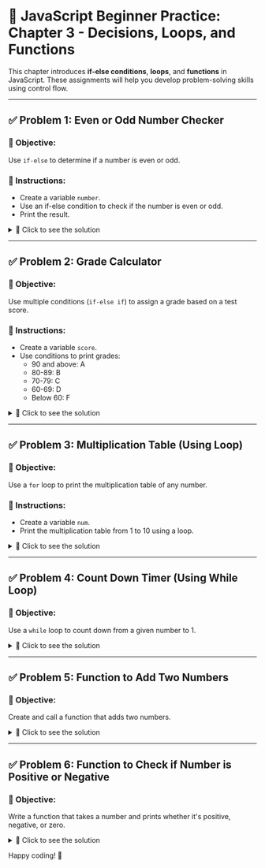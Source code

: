 # 📘 JavaScript Beginner Practice: Chapter 3 - Decisions, Loops, and Functions

This chapter introduces **if-else conditions**, **loops**, and **functions** in JavaScript. These assignments will help you develop problem-solving skills using control flow.

---

## ✅ Problem 1: Even or Odd Number Checker

### 🎯 Objective:
Use `if-else` to determine if a number is even or odd.

### 🔹 Instructions:
- Create a variable `number`.
- Use an if-else condition to check if the number is even or odd.
- Print the result.

<details>
  <summary>🔑 Click to see the solution</summary>

```javascript
let number = 7;

if (number % 2 === 0) {
  console.log("The number is even.");
} else {
  console.log("The number is odd.");
}
```

</details>

---

## ✅ Problem 2: Grade Calculator

### 🎯 Objective:
Use multiple conditions (`if-else if`) to assign a grade based on a test score.

### 🔹 Instructions:
- Create a variable `score`.
- Use conditions to print grades:
  - 90 and above: A
  - 80-89: B
  - 70-79: C
  - 60-69: D
  - Below 60: F

<details>
  <summary>🔑 Click to see the solution</summary>

```javascript
let score = 85;

if (score >= 90) {
  console.log("Grade: A");
} else if (score >= 80) {
  console.log("Grade: B");
} else if (score >= 70) {
  console.log("Grade: C");
} else if (score >= 60) {
  console.log("Grade: D");
} else {
  console.log("Grade: F");
}
```

</details>

---

## ✅ Problem 3: Multiplication Table (Using Loop)

### 🎯 Objective:
Use a `for` loop to print the multiplication table of any number.

### 🔹 Instructions:
- Create a variable `num`.
- Print the multiplication table from 1 to 10 using a loop.

<details>
  <summary>🔑 Click to see the solution</summary>

```javascript
let num = 5;

for (let i = 1; i <= 10; i++) {
  console.log(num + " x " + i + " = " + (num * i));
}
```

</details>

---

## ✅ Problem 4: Count Down Timer (Using While Loop)

### 🎯 Objective:
Use a `while` loop to count down from a given number to 1.

<details>
  <summary>🔑 Click to see the solution</summary>

```javascript
let count = 10;

while (count > 0) {
  console.log(count);
  count--;
}
```

</details>

---

## ✅ Problem 5: Function to Add Two Numbers

### 🎯 Objective:
Create and call a function that adds two numbers.

<details>
  <summary>🔑 Click to see the solution</summary>

```javascript
function add(a, b) {
  return a + b;
}

let result = add(4, 7);
console.log("The sum is: " + result);
```

</details>

---

## ✅ Problem 6: Function to Check if Number is Positive or Negative

### 🎯 Objective:
Write a function that takes a number and prints whether it's positive, negative, or zero.

<details>
  <summary>🔑 Click to see the solution</summary>

```javascript
function checkNumber(num) {
  if (num > 0) {
    console.log("Positive");
  } else if (num < 0) {
    console.log("Negative");
  } else {
    console.log("Zero");
  }
}

checkNumber(-5);
```

</details>

Happy coding! 🚀
